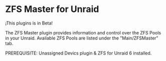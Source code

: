 # ZFS Master for Unraid

¡This plugins is in Beta!

The ZFS Master plugin provides information and control over the ZFS Pools in your Unraid. Available ZFS Pools are listed under the "Main/ZFSMaster" tab.

PREREQUISITE: Unassigned Devics plugin & ZFS for Unraid 6 installed.